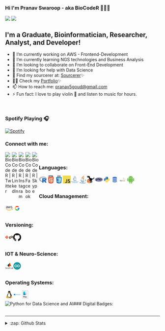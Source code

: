 ### Hi I'm Pranav Swaroop - aka BioCodeR 👋👨‍💻

[<img src="https://img.shields.io/badge/twitter-%231DA1F2.svg?&style=for-the-badge&logo=twitter&logoColor=white">](https://twitter.com/im_pranavgundla)
[<img src="https://img.shields.io/badge/linkedin-%230077B5.svg?&style=for-the-badge&logo=linkedin&logoColor=white">](https://www.linkedin.com/in/pranav-swaroop-gundla-531bb2179/)
<br/>

## I'm a Graduate, Bioinformatician, Researcher, Analyst, and Developer!

- 🔭 I’m currently working on AWS - Frontend-Development
- 🌱 I’m currently learning NGS technologies and Business Analysis
- 👯 I’m looking to collaborate on Front-End Development
- 🤔 I’m looking for help with Data Science
- 💬 Find my sourcerer at: [Sourcerer](https://sourcerer.io/pranavswaroopgundla)✨
- :man_technologist: Check my [Portfolio](https://biocoderr.github.io/)✨
- 📫 How to reach me: pranav5goud@gmail.com 
- ⚡ Fun fact: I love to play violin 🎻 and listen to music for hours.
<br/>

### Spotify Playing 🎧
 [![Spotify](https://novatorem.pranavswaroopgundla.vercel.app/api/spotify)](https://open.spotify.com/user/888xmfxe2mklp49c7x4ivl8vz?si=ZppXkcxUT72FvSzp87UTvw)
 <br/>
 
### Connect with me:
[<img align="left" alt="BioCodeR | Twitter" width="22px" src="https://cdn.jsdelivr.net/npm/simple-icons@v3/icons/twitter.svg" />](https://twitter.com/im_pranavgundla)
[<img align="left" alt="BioCodeR | LinkedIn" width="22px" src="https://cdn.jsdelivr.net/npm/simple-icons@v3/icons/linkedin.svg" />](https://www.linkedin.com/in/pranav-swaroop-gundla-531bb2179/)
[<img align="left" alt="BioCodeR | Instagram" width="22px" src="https://cdn.jsdelivr.net/npm/simple-icons@v3/icons/instagram.svg" />](https://www.instagram.com/pranav_swaroop_g/)
[<img align="left" alt="BioCodeR | Facebook" width="22px" src="https://cdn.jsdelivr.net/npm/simple-icons@v3/icons/facebook.svg" />](https://www.facebook.com/pranav.goud.526/)
[<img align="left" alt="BioCodeR | Skype" width="22px" src="https://cdn.jsdelivr.net/npm/simple-icons@v3/icons/skype.svg" />](https://join.skype.com/invite/UJ4tDtkVKWk1)
<br />
### Languages:

<img align="left" alt="HTML5" width="26px" src="https://raw.githubusercontent.com/github/explore/80688e429a7d4ef2fca1e82350fe8e3517d3494d/topics/r/r.png" />
<img align="left" alt="HTML5" width="26px" src="https://raw.githubusercontent.com/github/explore/80688e429a7d4ef2fca1e82350fe8e3517d3494d/topics/html/html.png" />
<img align="left" alt="CSS3" width="26px" src="https://raw.githubusercontent.com/github/explore/80688e429a7d4ef2fca1e82350fe8e3517d3494d/topics/css/css.png" />
<img align="left" alt="JavaScript" width="26px" src="https://raw.githubusercontent.com/github/explore/80688e429a7d4ef2fca1e82350fe8e3517d3494d/topics/javascript/javascript.png" />
<img align="left" alt="c" width="26px" src="https://raw.githubusercontent.com/github/explore/80688e429a7d4ef2fca1e82350fe8e3517d3494d/topics/c/c.png" />
<img align="left" alt="java" width="26px" src="https://raw.githubusercontent.com/github/explore/80688e429a7d4ef2fca1e82350fe8e3517d3494d/topics/java/java.png" />
<img align="left" alt="perl" width="26px" src="https://raw.githubusercontent.com/github/explore/80688e429a7d4ef2fca1e82350fe8e3517d3494d/topics/perl/perl.png" />
<img align="left" alt="php" width="26px" src="https://raw.githubusercontent.com/github/explore/80688e429a7d4ef2fca1e82350fe8e3517d3494d/topics/php/php.png" />
<img align="left" alt="python" width="26px" src="https://raw.githubusercontent.com/github/explore/80688e429a7d4ef2fca1e82350fe8e3517d3494d/topics/python/python.png" />
<img align="left" alt="SQL" width="26px" src="https://raw.githubusercontent.com/github/explore/80688e429a7d4ef2fca1e82350fe8e3517d3494d/topics/sql/sql.png" />
<img align="left" alt="MySQL" width="26px" src="https://raw.githubusercontent.com/github/explore/80688e429a7d4ef2fca1e82350fe8e3517d3494d/topics/mysql/mysql.png" />
<img align="left" alt="android" width="26px" src="https://raw.githubusercontent.com/github/explore/80688e429a7d4ef2fca1e82350fe8e3517d3494d/topics/android/android.png" />
<br/>
<br/>

### Cloud Management:

<img align="left" alt="aws" width="26px" src="https://raw.githubusercontent.com/github/explore/fbceb94436312b6dacde68d122a5b9c7d11f9524/topics/aws/aws.png" />
<img align="left" alt="gcp" width="26px" src="https://raw.githubusercontent.com/github/explore/80688e429a7d4ef2fca1e82350fe8e3517d3494d/topics/google/google.png" />
<br/>
<br/>

### Versioning:

<img align="left" alt="Git" width="26px" src="https://raw.githubusercontent.com/github/explore/80688e429a7d4ef2fca1e82350fe8e3517d3494d/topics/git/git.png" />
<img align="left" alt="GitHub" width="26px" src="https://raw.githubusercontent.com/github/explore/78df643247d429f6cc873026c0622819ad797942/topics/github/github.png" />
<br/>
<br/>

### IOT & Neuro-Science:

<img align="left" alt="matlab" width="26px" src="https://raw.githubusercontent.com/github/explore/80688e429a7d4ef2fca1e82350fe8e3517d3494d/topics/matlab/matlab.png" />
<img align="left" alt="arduino" width="26px" src="https://raw.githubusercontent.com/github/explore/80688e429a7d4ef2fca1e82350fe8e3517d3494d/topics/arduino/arduino.png" />
<br/>
<br/>

### Operating Systems:

<img align="left" alt="Linux" width="26px" src="https://raw.githubusercontent.com/github/explore/80688e429a7d4ef2fca1e82350fe8e3517d3494d/topics/linux/linux.png" />
<img align="left" alt="Windows" width="26px" src="https://raw.githubusercontent.com/github/explore/80688e429a7d4ef2fca1e82350fe8e3517d3494d/topics/windows/windows.png" />
<img align="left" alt="Macos" width="26px" src="https://raw.githubusercontent.com/github/explore/80688e429a7d4ef2fca1e82350fe8e3517d3494d/topics/macos/macos.png" />
<br/>
<br/>
### Digital Badges:

<img align="left" alt="Python for Data Science and AI" src="https://github.com/BioCoderR/BioCoderR/blob/master/python-for-data-science-and-ai.png"/>
<br/>
<br/>

---
<details>
  <summary>:zap: Github Stats</summary>


  <img align="left" alt="pranavswaroopgundla's Github Stats" src="https://github-readme-stats-pranavnew.vercel.app/api?username=BioCoderR&hide=prs,issues&show_icons=true&hide_border=true" />
<img align="left" alt="pranavswaroopgundla's Github Stats" src="https://github-readme-stats-pranavnew.vercel.app/api/top-langs/?username=BioCoderR&hide=css,java&theme=tokyonight" />
</details>

